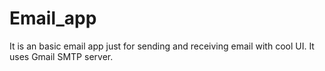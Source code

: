 # Email_app

It is an basic email app just for sending and receiving email with cool UI.
It uses Gmail SMTP server.
